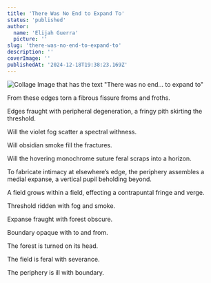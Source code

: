 ```yaml
---
title: 'There Was No End to Expand To'
status: 'published'
author:
  name: 'Elijah Guerra'
  picture: ''
slug: 'there-was-no-end-to-expand-to'
description: ''
coverImage: ''
publishedAt: '2024-12-18T19:38:23.169Z'
---
```



![Collage Image that has the text "There was no end... to expand to"](/images/there-was-no-end-to-expand-to-czOT.jpg)

From these edges torn a fibrous fissure froms and froths.

Edges fraught with peripheral degeneration, a fringy pith skirting the threshold. 

Will the violet fog scatter a spectral withness. 

Will obsidian smoke fill the fractures. 

Will the hovering monochrome suture feral scraps into a horizon.

To fabricate intimacy at elsewhere’s edge, the periphery assembles a medial expanse, a vertical pupil beholding beyond.

A field grows within a field, effecting a contrapuntal fringe and verge. 

Threshold ridden with fog and smoke.

Expanse fraught with forest obscure.

Boundary opaque with to and from.

The forest is turned on its head.

The field is feral with severance.

The periphery is ill with boundary.